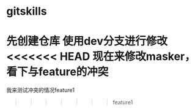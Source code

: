 # gitskills
先创建仓库
使用dev分支进行修改
<<<<<<< HEAD
现在来修改masker，看下与feature的冲突
=======
我来测试冲突的情况feature1
>>>>>>> feature1
